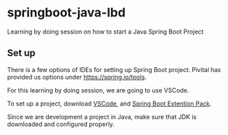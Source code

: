 # springboot-java-lbd
Learning by doing session on how to start a Java Spring Boot Project

## Set up
There is a few options of IDEs for setting up Spring Boot project. Pivital has provided us options under https://spring.io/tools.

For this learning by doing session, we are going to use VSCode.

To set up a project, download [VSCode](https://code.visualstudio.com/download), and [Spring Boot Extention Pack](https://marketplace.visualstudio.com/items?itemName=Pivotal.vscode-boot-dev-pack).

Since we are development a project in Java, make sure that JDK is downloaded and configured properly.
